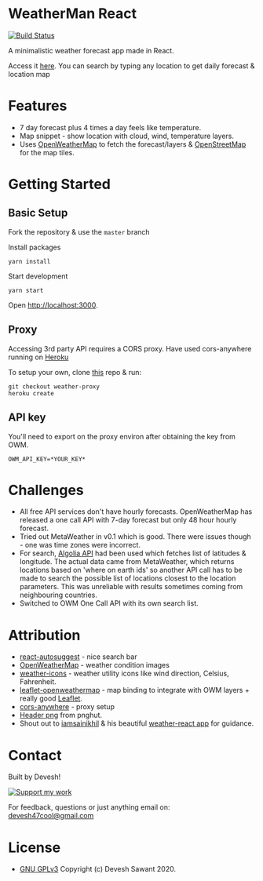 # WeatherMan React
[![Build Status](https://travis-ci.org/dsaw/weatherman-react.svg?branch=master)](https://travis-ci.org/github/dsaw/weatherman-react)

A minimalistic weather forecast app made in React.

Access it [here](https://dsaw.github.io/weatherman-react/). You can search by typing any location to get daily forecast & location map

# Features
- 7 day forecast plus 4 times a day feels like temperature.
- Map snippet - show location with cloud, wind, temperature layers.
- Uses [OpenWeatherMap](https://openweathermap.org/) to fetch the forecast/layers & [OpenStreetMap](https://www.openstreetmap.org/about) for the map tiles.

# Getting Started

## Basic Setup

Fork the repository & use the `master` branch

Install packages
```
yarn install
```
Start development
```
yarn start
```
Open [http://localhost:3000](http://localhost:3000).

## Proxy
Accessing 3rd party API requires a CORS proxy. Have used cors-anywhere running on [Heroku](https://cors-proxy-serv.herokuapp.com/)

To setup your own, clone [this](https://github.com/dsaw/cors-anywhere) repo & run:
```
git checkout weather-proxy
heroku create
```

## API key
You'll need to export on the proxy environ after obtaining the key from OWM.
```
OWM_API_KEY=*YOUR_KEY*
```

# Challenges
- All free API services don't have hourly forecasts. OpenWeatherMap has released a one call API with 7-day forecast but only 48 hour hourly forecast.
- Tried out MetaWeather in v0.1 which is good. There were issues though - one was time zones were incorrect.
- For search, [Algolia API](https://www.algolia.com/doc/rest-api/search/) had been used which fetches list of latitudes & longitude. The actual data came from MetaWeather, which returns locations based on 'where on earth ids' so another API call has to be made to search the possible list of locations closest to the location parameters. This was unreliable with results sometimes coming from neighbouring countries.
- Switched to OWM One Call API with its own search list.

# Attribution
- [react-autosuggest](http://react-autosuggest.js.org/) - nice search bar
- [OpenWeatherMap]() - weather condition images
- [weather-icons](https://erikflowers.github.io/weather-icons/) - weather utility icons like wind direction, Celsius, Fahrenheit.
- [leaflet-openweathermap](https://github.com/buche/leaflet-openweathermap) - map binding to integrate with OWM layers + really good [Leaflet](https://leafletjs.com/).
- [cors-anywhere](https://github.com/Rob--W/cors-anywhere) - proxy setup
- [Header png](https://pnghut.com/png/kEWKsWGE3x/cartoon-cloud-meteorological-phenomenon-transparent-png) from pnghut.
- Shout out to [iamsainikhil](https://github.com/iamsainikhil/weather-react) & his beautiful [weather-react app](https://github.com/iamsainikhil/weather-react) for guidance.

# Contact
Built by Devesh!

[![Support my work](https://cdn.buymeacoffee.com/buttons/default-blue.png)](https://www.buymeacoffee.com/dsawthewhat)

For feedback, questions or just anything email on: [devesh47cool@gmail.com](devesh47cool@gmail.com)

# License
- [GNU GPLv3](https://www.gnu.org/licenses/quick-guide-gplv3.html) Copyright (c) Devesh Sawant 2020.
